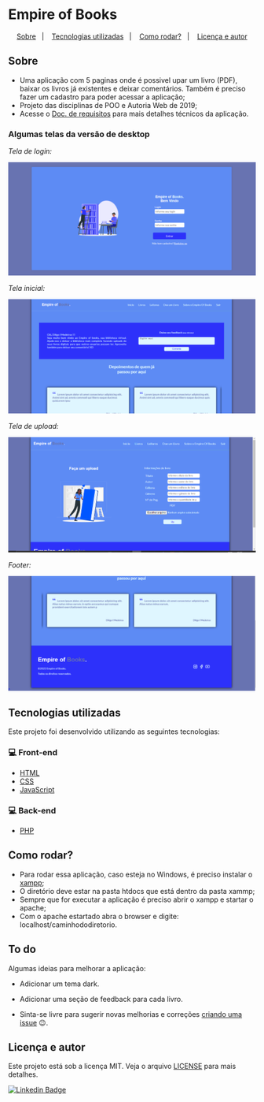 # Empire of Books

<p align="center">
  <a href="#sobre">Sobre</a>&nbsp;&nbsp;&nbsp;|&nbsp;&nbsp;&nbsp;
  <a href="#tecnologias-utilizadas">Tecnologias utilizadas</a>&nbsp;&nbsp;&nbsp;|&nbsp;&nbsp;&nbsp;
  <a href="#como-rodar">Como rodar?</a>&nbsp;&nbsp;&nbsp;|&nbsp;&nbsp;&nbsp;
  <a href="#licença-e-autores">Licença e autor</a>
</p>

## Sobre

- Uma aplicação com 5 paginas onde é possivel upar um livro (PDF), baixar os livros já
  existentes e deixar comentários. Também é preciso fazer um cadastro para poder acessar a aplicação;
- Projeto das disciplinas de POO e Autoria Web de 2019;
- Acesse o [Doc. de requisitos](https://github.com/DiegoImperiano/empire-of-books/blob/main/LICENSE) para mais detalhes técnicos da aplicação.

### Algumas telas da versão de desktop

<p align="center">

_Tela de login:_

  <img src=".github/tela-login.png" alt="tela de login"/>

_Tela inicial:_

  <img src=".github/tela-de-inicio.png" alt="tela de inicio"/>

_Tela de upload:_

  <img src=".github/tela-de-upload.png" alt="tela de upload"/>

_Footer:_

  <img src=".github/footer.png" alt="footer"/>

</p>

## Tecnologias utilizadas

Este projeto foi desenvolvido utilizando as seguintes tecnologias:

### 💻 Front-end

- [HTML](https://developer.mozilla.org/pt-BR/docs/Web/HTML)
- [CSS](https://developer.mozilla.org/pt-BR/docs/Web/CSS)
- [JavaScript](https://www.javascript.com/)

### 💻 Back-end

- [PHP](https://www.php.net/)

## Como rodar?

- Para rodar essa aplicação, caso esteja no Windows, é preciso instalar o [xampp](https://www.apachefriends.org/pt_br/index.html);
- O diretório deve estar na pasta htdocs que está dentro da pasta xammp;
- Sempre que for executar a aplicação é preciso abrir o xampp e startar o apache;
- Com o apache estartado abra o browser e digite: localhost/caminhododiretorio.

## To do

Algumas ideias para melhorar a aplicação:

- Adicionar um tema dark.
- Adicionar uma seção de feedback para cada livro.

- Sinta-se livre para sugerir novas melhorias e correções [criando uma issue](https://github.com/DiegoImperiano/empire-of-books/issues/new) 😉.

## Licença e autor

Este projeto está sob a licença MIT. Veja o arquivo [LICENSE](https://github.com/DiegoImperiano/empire-of-books/blob/main/LICENSE) para mais detalhes.

[![Linkedin Badge](https://img.shields.io/badge/-Diego_Imperiano-blue?style=flat-square&logo=Linkedin&logoColor=white&link=https://www.linkedin.com/in/diegoimperiano/)](https://www.linkedin.com/in/diegoimperiano/)
